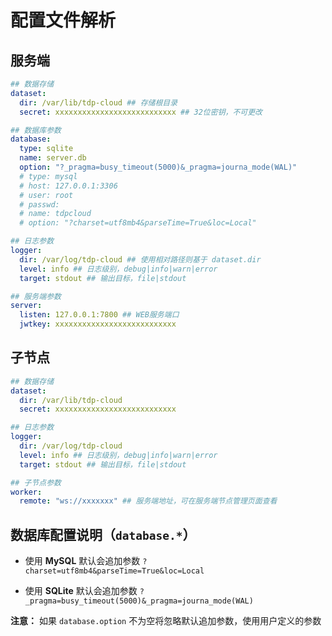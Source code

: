 # 配置文件解析

## 服务端

```yaml
## 数据存储
dataset:
  dir: /var/lib/tdp-cloud ## 存储根目录
  secret: xxxxxxxxxxxxxxxxxxxxxxxxxxx ## 32位密钥，不可更改

## 数据库参数
database:
  type: sqlite
  name: server.db
  option: "?_pragma=busy_timeout(5000)&_pragma=journa_mode(WAL)"
  # type: mysql
  # host: 127.0.0.1:3306
  # user: root
  # passwd:
  # name: tdpcloud
  # option: "?charset=utf8mb4&parseTime=True&loc=Local"

## 日志参数
logger:
  dir: /var/log/tdp-cloud ## 使用相对路径则基于 dataset.dir
  level: info ## 日志级别，debug|info|warn|error
  target: stdout ## 输出目标，file|stdout

## 服务端参数
server:
  listen: 127.0.0.1:7800 ## WEB服务端口
  jwtkey: xxxxxxxxxxxxxxxxxxxxxxxxxxx
```

## 子节点

```yaml
## 数据存储
dataset:
  dir: /var/lib/tdp-cloud
  secret: xxxxxxxxxxxxxxxxxxxxxxxxxxx

## 日志参数
logger:
  dir: /var/log/tdp-cloud
  level: info ## 日志级别，debug|info|warn|error
  target: stdout ## 输出目标，file|stdout

## 子节点参数
worker:
  remote: "ws://xxxxxxx" ## 服务端地址，可在服务端节点管理页面查看
```

## 数据库配置说明（`database.*`）

- 使用 **MySQL**  默认会追加参数 `?charset=utf8mb4&parseTime=True&loc=Local`

- 使用 **SQLite** 默认会追加参数 `?_pragma=busy_timeout(5000)&_pragma=journa_mode(WAL)`

**注意：** 如果 `database.option` 不为空将忽略默认追加参数，使用用户定义的参数
